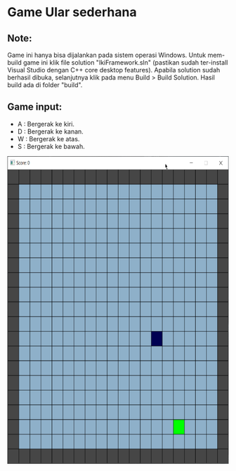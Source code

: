 # Game Ular sederhana

## Note: 
Game ini hanya bisa dijalankan pada sistem operasi Windows. Untuk mem-build game ini klik file solution "IkiFramework.sln" (pastikan sudah ter-install Visual Studio dengan C++ core desktop features). Apabila solution sudah berhasil dibuka, selanjutnya klik pada menu Build > Build Solution. Hasil build ada di folder "build".

## Game input:
* A : Bergerak ke kiri.
* D : Bergerak ke kanan.
* W : Bergerak ke atas.
* S : Bergerak ke bawah.

<img src="https://github.com/apatheticmindfulness/GameUlar/blob/main/misc/snake_game_demo.gif" width="700" height="700"/>
